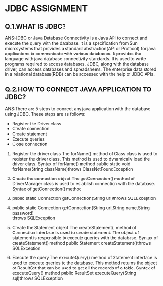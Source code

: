 # JDBC ASSIGNMENT
## Q.1.WHAT IS JDBC?
ANS:JDBC or Java Database Connectivity is a Java API to connect and execute the query with the database. It is a specification from Sun microsystems that provides a standard abstraction(API or Protocol) for java applications to communicate with various databases. It provides the language with java database connectivity standards. It is used to write programs required to access databases. JDBC, along with the database driver, can access databases and spreadsheets. The enterprise data stored in a relational database(RDB) can be accessed with the help of JDBC APIs.

## Q.2.HOW TO CONNECT JAVA APPLICATION TO JDBC?
ANS:There are 5 steps to connect any java application with the database using JDBC. These steps are as follows:
- Register the Driver class
- Create connection
- Create statement
- Execute queries
- Close connection
1) Register the driver class
The forName() method of Class class is used to register the driver class. This method is used to dynamically load the driver class.
Syntax of forName() method
public static void forName(String className)throws ClassNotFoundException  

2) Create the connection object
The getConnection() method of DriverManager class is used to establish connection with the database.
Syntax of getConnection() method
1) public static Connection getConnection(String url)throws SQLException  
2) public static Connection getConnection(String url,String name,String password)  
throws SQLException  
3) Create the Statement object
The createStatement() method of Connection interface is used to create statement. The object of statement is responsible to execute queries with the database.
Syntax of createStatement() method
public Statement createStatement()throws SQLException  
4) Execute the query
The executeQuery() method of Statement interface is used to execute queries to the database. This method returns the object of ResultSet that can be used to get all the records of a table.
Syntax of executeQuery() method
public ResultSet executeQuery(String sql)throws SQLException  
